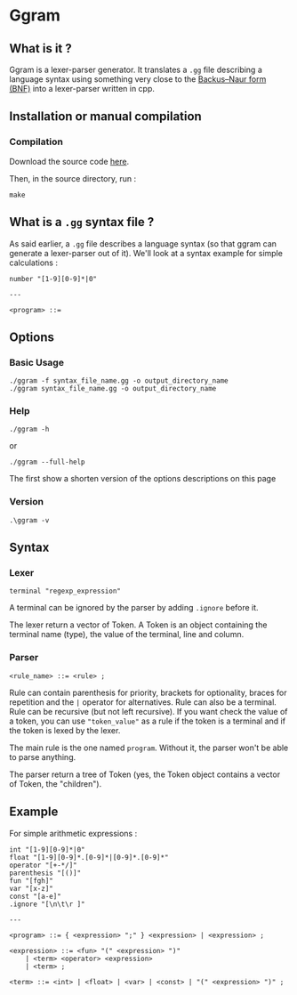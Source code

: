 # Ggram

## What is it ?

Ggram is a lexer-parser generator. It translates a `.gg` file describing a language syntax using something very close to the [Backus–Naur form (BNF)](https://en.wikipedia.org/wiki/Backus%E2%80%93Naur_form) into a lexer-parser written in cpp.

## Installation or manual compilation

### Compilation

Download the source code [here](https://github.com/Manolo-dev/ggram).

Then, in the source directory, run :
```
make
```

## What is a `.gg` syntax file ?

As said earlier, a `.gg` file describes a language syntax (so that ggram can generate a lexer-parser out of it).
We'll look at a syntax example for simple calculations :
```
number "[1-9][0-9]*|0"

---

<program> ::=
```

## Options

### Basic Usage

```
./ggram -f syntax_file_name.gg -o output_directory_name
./ggram syntax_file_name.gg -o output_directory_name
```

### Help

```
./ggram -h
```
or
```
./ggram --full-help
```

The first show a shorten version of the options descriptions on this page


### Version

```
.\ggram -v
```

## Syntax

### Lexer

```
terminal "regexp_expression"
```

A terminal can be ignored by the parser by adding `.ignore` before it.

The lexer return a vector of Token. A Token is an object containing the terminal name (type), the value of the terminal, line and column.

### Parser

```
<rule_name> ::= <rule> ;
```

Rule can contain parenthesis for priority, brackets for optionality, braces for repetition and the `|` operator for alternatives. Rule can also be a terminal. Rule can be recursive (but not left recursive). If you want check the value of a token, you can use `"token_value"` as a rule if the token is a terminal and if the token is lexed by the lexer.

The main rule is the one named `program`. Without it, the parser won't be able to parse anything.

The parser return a tree of Token (yes, the Token object contains a vector of Token, the "children").

## Example

For simple arithmetic expressions :

```
int "[1-9][0-9]*|0"
float "[1-9][0-9]*.[0-9]*|[0-9]*.[0-9]*"
operator "[+-*/]"
parenthesis "[()]"
fun "[fgh]"
var "[x-z]"
const "[a-e]"
.ignore "[\n\t\r ]"

---

<program> ::= { <expression> ";" } <expression> | <expression> ;

<expression> ::= <fun> "(" <expression> ")"
    | <term> <operator> <expression>
    | <term> ;

<term> ::= <int> | <float> | <var> | <const> | "(" <expression> ")" ;
```